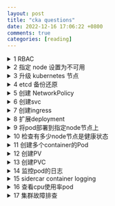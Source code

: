 ```yaml
---
layout: post
title: "cka questions"
date: 2022-12-16 17:06:22 +0800
comments: true
categories: [reading]
---
```


<!-- more -->


<details>
  <summary>1 RBAC</summary>

    $ kubectl create clusterrole deployment-clusterrole --verb=create -- resource=deployments,statefulsets,daemonsets
    $ kubectl create namespace app-team1
    $ kubectl -n app-team1 create serviceaccount cicd-token
    $ kubectl -n app-team1 create rolebinding cicd-token-binding --clusterrole=deployment- clusterrole --serviceaccount=app-team1:cicd-token
    验证：$ kubectl -n app-team1 describe rolebindings.rbac.authorization.k8s.io cicd-token-binding
</details>


<details>
  <summary>2 指定 node 设置为不可用</summary>

将名为 ek8s-node-1 的 node 设置为不可用，并且重新调度该 node 上所有允许的 pods 

    $ kubectl cordon ek8s-node-1
    $ kubectl drain ek8s-node-1 --ignore-daemonsets --delete-local-data --force
    验证：$ kubectl get nodes
</details>

<details>
  <summary>3 升级 kubernetes 节点</summary>

    $ kubectl config use-context mk8s 
    $ kubectl get nodes
    $ ssh mk8s-master-0
    $ kubectl cordon mk8s-master-0
    $ kubectl drain mk8s-master-0 --ignore-daemonsets
    $ sudo -i
    % apt-mark unhold kubeadm kubectl kubelet
    % apt-get update && apt-get install -y kubeadm=1.20.1-00 kubelet=1.20.1-00 kubectl=1.20.1- 00
    % apt-mark hold kubeadm kubectl kubelet
    % kubeadm upgrade plan
    % kubeadm upgrade apply v1.20.1 --etcd-upgrade=false 
    % exit
    现有的 Kubernetes 集权正在运行的版本是 1.18.8，仅将主节点上的所有 kubernetes 控 制面板和组件升级到版本 1.19.0
    另外，在主节点上升级 kubelet 和 kubectl
    $ kubectl rollout undo deployment coredns -n kube-system 
    $ exit
    验证：$ kubectl get node (确认只升级了 master 节点到 1.20.1 版本)

</details>

<details>
  <summary>4 etcd 备份还原</summary>

    如果环境中没有 etcdctl 这个命令，需要先执行如下指令: 
    $ sudo apt install etcd-client
    $ ETCDCTL_API=3 etcdctl --endpoints 127.0.0.1:2379 --cacert=/opt/KUIN00601/ca.crt -- cert=/opt/KUIN00601/etcd-client.crt --key=/opt/KUIN00601/etcd-client.key snapshot save /srv/data/etcd-snapshot.db
    #还原:要求使用指定文件进行还原(1.20 中可能需要 root 权限)
    $ ETCDCTL_API=3 etcdctl --endpoints 127.0.0.1:2379 --cacert=/opt/KUIN00601/ca.crt -- cert=/opt/KUIN00601/etcd-client.crt --key=/opt/KUIN00601/etcd-client.key snapshot restore /var/lib/backup/etcd-snapshot-previous.db

</details>

<details>
  <summary>5 创建 NetworkPolicy</summary>

命令

    $ kubectl config use-context hk8s
    $ vi netwokpolicy.yaml
    # 将上面的 yaml 内容粘贴进来
    $ kubectl apply -f netwokpolicy.yaml
    验证：$ kubectl get networkpolicy
    参考：concepts -> services networking -> network policy

5-1. 同一个 namespace

    apiVersion: networking.k8s.io/v1 kind: NetworkPolicy
    metadata:
        name: allow-port-from-namespace
        namespace: fubar 
    spec:
        podSelector: {} 
        policyTypes:
        - Ingress 
        ingress:
        - from:
            - podSelector: {} 
            ports:
            - protocol: TCP
              port: 80

5-2. 非同一个 namespace

    apiVersion: networking.k8s.io/v1 kind: NetworkPolicy
    metadata:
        name: allow-port-from-namespace
        namespace: fubar 
    spec:
        podSelector: {} 
        policyTypes:
        - Ingress 
        ingress:
        - from:
            - namespaceSelector:
                matchLabels: 
                    project: corp-bar
                ports:
                - protocol: TCP
                port: 80
</details>

<details>
  <summary>6 创建svc</summary>

    $ kubectl config use-context k8s
    $ kubectl expose deployment front-end --port=80 --target-port=80 --protocol=TCP --type=NodePort --name=front-end-svc
</details>

<details>
  <summary>7 创建ingress</summary>

    $ kubectl config use-context k8s
    $ vi ping-ingress.yaml
    # 将上面的 yaml 内容粘贴进来
    $ kubectl apply -f ping-ingress.yaml 
    验证：
    $ kubectl get ingress -n ing-internal -o wide // 获取ip地址
    $ curl -kL $(IP)
    参考：concepts -> services networking -> ingress
    # 返回 hello 即为成功
</details>

<details>
  <summary>8 扩展deployment</summary>

    $ kubectl config use-context k8s
    $ kubectl scale deployment guestbook --replicas=6
    验证：kubectl get deployment
</details>

<details>
  <summary>9 将pod部署到指定node节点上</summary>

命令：

    $ kubectl config use-context k8s
    $ kubectl run nginx-kusc00401 --image=nginx --dry-run=client -o yaml > pod-nginx.yaml 
    $ vi pod-nginx.yaml
    # 将上面的 yaml 内容粘贴进来
    $ kubectl apply -f pod-nginx.yaml
    验证: $ kubectl get po nginx-kusc00401 -o wide

yaml文件：

    apiVersion: v1 
    kind: Pod 
    metadata:
        name: nginx-kusc00401 
    spec:
        containers:
        - name: nginx
          image: nginx
          imagePullPolicy: IfNotPresent
        nodeSelector: 
          disk: ssd
</details>

<details>
  <summary>10 检查有多少node节点是健康状态</summary>

    $ kubectl config use-context k8s
    $ kubectl describe node |grep -i taints |grep -v -i noschedule 
    $ echo $Num > /opt/KUSC00402/kusc00402.txt
</details>

<details>
  <summary>11 创建多个container的Pod</summary>

命令：

    $ kubectl config use-context k8s
    $ kubectl run kucc4 --image=nginx --dry-run=client -oyaml > pod-kucc1.yaml
    $ vi pod-kucc4.yaml
    # 将上面的 yaml 内容粘贴进来 $ kubectl apply -f pod-kucc1.yaml

yaml:

    apiVersion: v1 
    kind: Pod 
    metadata:
        name: kucc1 
    spec:
        containers:
        - name: nginx
          image: nginx 
        - name: redis
          image: redis
</details>

<details>
  <summary>12 创建PV</summary>

命令：

    $ kubectl config use-context hk8s
    $ vi app-data-pv.yaml
    # 将上面的 yaml 内容粘贴进来 
    $ kubectl apply -f app-data-pv.yaml # 验证
    验证：$ kubectl get pv
    参考：tasks -> config pod and containers -> config a pod to use a pv

yaml:

    apiVersion: v1
    kind: PersistentVolume 
    metadata:
        name: app-config 
    spec:
        capacity: 
            storage: 2Gi
        accessModes:
            - ReadWriteMany
        hostPath:
            path: /srv/app-config
</details>

<details>
  <summary>13 创建PVC</summary>
命令：

    $ kubectl config use-context ok8s
    $ vi pv-volume-pvc.yaml
    # 将上面的 yaml 内容粘贴进来
    $ kubectl apply -f pv-volume-pvc.yaml # 验证
    验证：$ kubectl get pvc
    # 修改 pvc 10Mi --> 70Mi
    $ kubectl edit pvc pv-volume --record
    验证：$ kubectl get pvc
    参考：tasks -> config pod and containers -> config a pod to use a pv

yaml pvc:

    apiVersion: v1
    kind: PersistentVolumeClaim 
    metadata:
        name: pv-volume 
    spec:
        storageClassName: csi-hostpath-sc
        accessModes:
            - ReadWriteOnce
        resources: 
            requests:
                storage: 10Mi

yaml pod:

    apiVersion: v1 kind: Pod 
    metadata:
        name: web-server 
    spec:
        volumes:
            - name: mypv
                persistentVolumeClaim: 
                    claimName: pv-volume
        containers:
            - name: nginx
            image: nginx
            ports:
                - containerPort: 80
                    name: "http-server" 
            volumeMounts:
                - mountPath: "/usr/share/nginx/html" 
                    name: mypv
</details>

<details>
  <summary>14 监控pod的日志</summary>
监控 pod foobar 的日志并提取错误的 unable-access-website 相对于的日志写入到 /opt/KUTR00101/foobar

    $ kubectl config use-context k8s
    $ kubectl logs foobar | grep unable-to-access-website > /opt/KUTR00101/foobar
</details>

<details>
  <summary>15 sidercar container logging</summary>

    $ kubectl config use-context k8s
    $ kubectl get po 11-factor-app -o yaml > 15.yaml #
    $ kubectl delete -f 15.yaml
    $ kubectl apply -f 15.yaml
    验证：kubectl get pods / kubectl describe pod 11-factor-app
    参考：concepts -> cluster administration -> logging architecture
</details>

<details>
  <summary>16 查看cpu使用率pod</summary>

    $ kubectl top pod -l name=cpu-user -A --sort-by=cpu
    $ echo 'podname' >>/opt/KUTR00401/KUTR00401.txt
    验证：cat /opt/KUTR00401/KUTR00401.txt
</details>

<details>
  <summary>17 集群故障排查</summary>

    $ kubectl get nodes
    $ ssh wk8s-node-0
    % sudo -i
    % systemctl status kubelet
    % systemctl enable kubelet
    % systemctl restart kubelet
    % systemctl status kubelet
    % exit
    % exit
    $ kubectl get nodes
</details>












